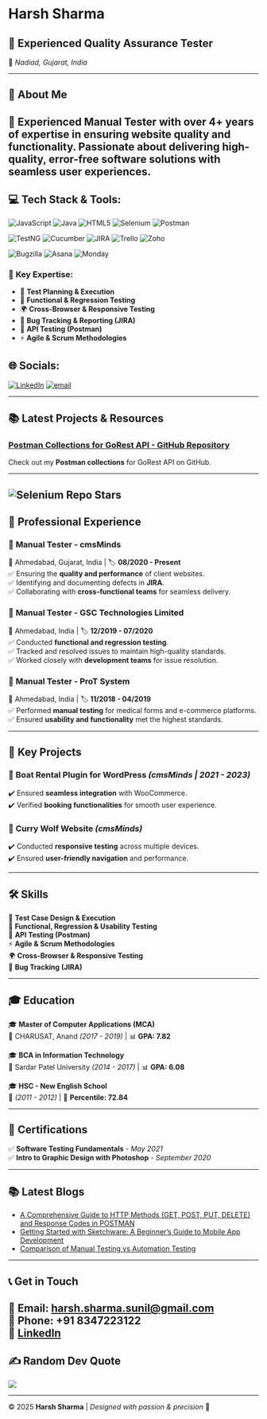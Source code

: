 # Harsh Sharma

## 🌟 Experienced Quality Assurance Tester  
📍 *Nadiad, Gujarat, India*  

---

## 🚀 About Me
🎯 **Experienced Manual Tester** with over **4+ years** of expertise in ensuring website quality and functionality. Passionate about delivering high-quality, error-free software solutions with seamless user experiences. 
---
## 💻 Tech Stack & Tools:

  <!-- Row 1 -->
  
  ![JavaScript](https://img.shields.io/badge/javascript-%23323330.svg?style=plastic&logo=javascript&logoColor=%23F7DF1E)  ![Java](https://img.shields.io/badge/java-%23ED8B00.svg?style=plastic&logo=openjdk&logoColor=white)  ![HTML5](https://img.shields.io/badge/html5-%23E34F26.svg?style=plastic&logo=html5&logoColor=white)   ![Selenium](https://img.shields.io/badge/selenium-%2343B02A.svg?style=plastic&logo=selenium&logoColor=white) ![Postman](https://img.shields.io/badge/postman-%23FF6C37.svg?style=plastic&logo=postman&logoColor=white)  

  <!-- Row 2 -->
  ![TestNG](https://img.shields.io/badge/testng-%234B8BF7.svg?style=plastic&logo=testng&logoColor=white) ![Cucumber](https://img.shields.io/badge/cucumber-%23F79C42.svg?style=plastic&logo=cucumber&logoColor=white)  ![JIRA](https://img.shields.io/badge/jira-%230A0A0A.svg?style=plastic&logo=jira&logoColor=white)  ![Trello](https://img.shields.io/badge/trello-%23026AA7.svg?style=plastic&logo=trello&logoColor=white) ![Zoho](https://img.shields.io/badge/zoho-%230077FF.svg?style=plastic&logo=zoho&logoColor=white)

  <!-- Row 3 -->
  ![Bugzilla](https://img.shields.io/badge/bugzilla-%23E10F00.svg?style=plastic&logo=bugzilla&logoColor=white)  ![Asana](https://img.shields.io/badge/asana-%236A4C93.svg?style=plastic&logo=asana&logoColor=white) ![Monday](https://img.shields.io/badge/monday-%23F5A623.svg?style=plastic&logo=monday&logoColor=white)



### 🔎 **Key Expertise:**
- 📌 **Test Planning & Execution**
- 🔄 **Functional & Regression Testing**
- 🌍 **Cross-Browser & Responsive Testing**
- 🐞 **Bug Tracking & Reporting (JIRA)**
- 🔗 **API Testing (Postman)**
- ⚡ **Agile & Scrum Methodologies**

## 🌐 Socials:
[![LinkedIn](https://img.shields.io/badge/LinkedIn-%230077B5.svg?logo=linkedin&logoColor=white)](https://linkedin.com/in/harshsharmaqa/) [![email](https://img.shields.io/badge/Email-D14836?logo=gmail&logoColor=white)](mailto:harshsharmaqa@gmail.com) 

---
## 📚 Latest Projects & Resources

### [Postman Collections for GoRest API - GitHub Repository](https://github.com/HarshSharmaQA/postman-collections-gorest)
Check out my **Postman collections** for GoRest API on GitHub.


---


![Selenium Repo Stars](https://img.shields.io/github/stars/SeleniumHQ/selenium?style=plastic)
---



## 💼 **Professional Experience**

### 🎯 **Manual Tester - cmsMinds**  
📍 Ahmedabad, Gujarat, India | 🏷️ **08/2020 - Present**  
✅ Ensuring the **quality and performance** of client websites.  
✅ Identifying and documenting defects in **JIRA**.  
✅ Collaborating with **cross-functional teams** for seamless delivery.

### 🎯 **Manual Tester - GSC Technologies Limited**  
📍 Ahmedabad, India | 🏷️ **12/2019 - 07/2020**  
✅ Conducted **functional and regression testing**.  
✅ Tracked and resolved issues to maintain high-quality standards.  
✅ Worked closely with **development teams** for issue resolution.

### 🎯 **Manual Tester - ProT System**  
📍 Ahmedabad, India | 🏷️ **11/2018 - 04/2019**  
✅ Performed **manual testing** for medical forms and e-commerce platforms.  
✅ Ensured **usability and functionality** met the highest standards.  

---

## 🔹 **Key Projects**

### 🚤 **Boat Rental Plugin for WordPress** *(cmsMinds | 2021 - 2023)*  
✔️ Ensured **seamless integration** with WooCommerce.  
✔️ Verified **booking functionalities** for smooth user experience.

### 🍔 **Curry Wolf Website** *(cmsMinds)*  
✔️ Conducted **responsive testing** across multiple devices.  
✔️ Ensured **user-friendly navigation** and performance.

---

## 🛠 **Skills**

🎯 **Test Case Design & Execution**  
📌 **Functional, Regression & Usability Testing**  
🔗 **API Testing (Postman)**  
⚡ **Agile & Scrum Methodologies**  
🌍 **Cross-Browser & Responsive Testing**  
🐞 **Bug Tracking (JIRA)**  

---

## 🎓 **Education**

🎓 **Master of Computer Applications (MCA)**  
📍 CHARUSAT, Anand *(2017 - 2019)* | 📊 **GPA: 7.82**  

🎓 **BCA in Information Technology**  
📍 Sardar Patel University *(2014 - 2017)* | 📊 **GPA: 6.08**  

🎓 **HSC - New English School**  
📍 *(2011 - 2012)* | 🎯 **Percentile: 72.84**  

---

## 📜 **Certifications**

✅ **Software Testing Fundamentals** - *May 2021*  
✅ **Intro to Graphic Design with Photoshop** - *September 2020*  

---


## 📚 **Latest Blogs**
- [A Comprehensive Guide to HTTP Methods (GET, POST, PUT, DELETE) and Response Codes in POSTMAN](https://harshsharmaqa.online/blog%20detail.html?id=8f9A4ol4cft34QqVPja4)
- [Getting Started with Sketchware: A Beginner’s Guide to Mobile App Development](https://harshsharmaqa.online/blog%20detail.html?id=AgyAZWRK2muzcXvyCuw3)
- [Comparison of Manual Testing vs Automation Testing](https://harshsharmaqa.online/blog%20detail.html?id=6JFVCgAhlcUj1xHMTOGm)


---

## 📞 **Get in Touch**

📧 **Email:** [harsh.sharma.sunil@gmail.com](mailto:harsh.sharma.sunil@gmail.com)  
📱 **Phone:** +91 8347223122  
🔗 **[LinkedIn](https://www.linkedin.com/in/harshsharmaqa/)**  
---
## ✍️ Random Dev Quote
![](https://quotes-github-readme.vercel.app/api?type=vetical&theme=radical) 

---

© 2025 **Harsh Sharma** | *Designed with passion & precision* 🚀
